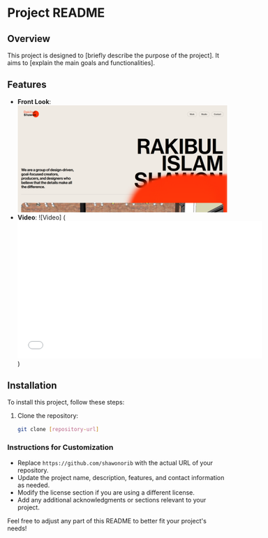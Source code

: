 # Project README

## Overview

This project is designed to [briefly describe the purpose of the project]. It aims to [explain the main goals and functionalities].

## Features

- **Front Look**: ![Screenshot of the application](/projectdemopic.png)
- **Video**: ![Video] (<iframe width="560" height="315" src="/projectdemovideo.mp4" frameborder="0" allowfullscreen></iframe>)

## Installation

To install this project, follow these steps:

1. Clone the repository:
   ```bash
   git clone [repository-url]
   ```

### Instructions for Customization

- Replace `https://github.com/shawonorib` with the actual URL of your repository.
- Update the project name, description, features, and contact information as needed.
- Modify the license section if you are using a different license.
- Add any additional acknowledgments or sections relevant to your project.

Feel free to adjust any part of this README to better fit your project's needs!
